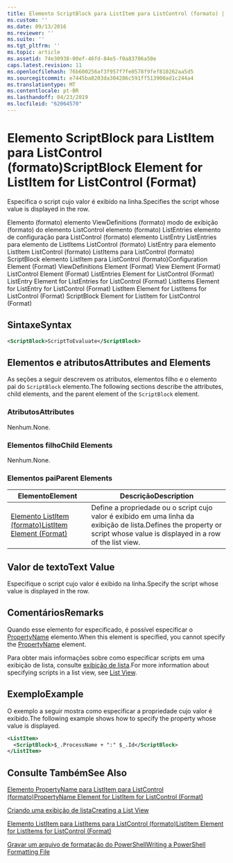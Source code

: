 ```yaml
---
title: Elemento ScriptBlock para ListItem para ListControl (formato) | Microsoft Docs
ms.custom: ''
ms.date: 09/13/2016
ms.reviewer: ''
ms.suite: ''
ms.tgt_pltfrm: ''
ms.topic: article
ms.assetid: 74e30938-00ef-46fd-84e5-f0a83706a50e
caps.latest.revision: 11
ms.openlocfilehash: 76b600256af3f957f7fe0578f9fef810262aa5d5
ms.sourcegitcommit: e7445ba8203da304286c591ff513900ad1c244a4
ms.translationtype: MT
ms.contentlocale: pt-BR
ms.lasthandoff: 04/23/2019
ms.locfileid: "62064570"
---
```

# <a name="scriptblock-element-for-listitem-for-listcontrol-format"></a><span data-ttu-id="1e50e-102">Elemento ScriptBlock para ListItem para ListControl (formato)</span><span class="sxs-lookup"><span data-stu-id="1e50e-102">ScriptBlock Element for ListItem for ListControl (Format)</span></span>

<span data-ttu-id="1e50e-103">Especifica o script cujo valor é exibido na linha.</span><span class="sxs-lookup"><span data-stu-id="1e50e-103">Specifies the script whose value is displayed in the row.</span></span>

<span data-ttu-id="1e50e-104">Elemento (formato) elemento ViewDefinitions (formato) modo de exibição (formato) do elemento ListControl elemento (formato) ListEntries elemento de configuração para ListControl (formato) elemento ListEntry ListEntries para elemento de ListItems ListControl (formato) ListEntry para elemento ListItem ListControl (formato) ListItems para ListControl (formato) ScriptBlock elemento ListItem para ListControl (formato)</span><span class="sxs-lookup"><span data-stu-id="1e50e-104">Configuration Element (Format) ViewDefinitions Element (Format) View Element (Format) ListControl Element (Format) ListEntries Element for ListControl (Format) ListEntry Element for ListEntries for ListControl (Format) ListItems Element for ListEntry for ListControl (Format) ListItem Element for ListItems for ListControl (Format) ScriptBlock Element for ListItem for ListControl (Format)</span></span>

## <a name="syntax"></a><span data-ttu-id="1e50e-105">Sintaxe</span><span class="sxs-lookup"><span data-stu-id="1e50e-105">Syntax</span></span>

```xml
<ScriptBlock>ScriptToEvaluate</ScriptBlock>
```

## <a name="attributes-and-elements"></a><span data-ttu-id="1e50e-106">Elementos e atributos</span><span class="sxs-lookup"><span data-stu-id="1e50e-106">Attributes and Elements</span></span>

<span data-ttu-id="1e50e-107">As seções a seguir descrevem os atributos, elementos filho e o elemento pai do `ScriptBlock` elemento.</span><span class="sxs-lookup"><span data-stu-id="1e50e-107">The following sections describe the attributes, child elements, and the parent element of the `ScriptBlock` element.</span></span>

### <a name="attributes"></a><span data-ttu-id="1e50e-108">Atributos</span><span class="sxs-lookup"><span data-stu-id="1e50e-108">Attributes</span></span>

<span data-ttu-id="1e50e-109">Nenhum.</span><span class="sxs-lookup"><span data-stu-id="1e50e-109">None.</span></span>

### <a name="child-elements"></a><span data-ttu-id="1e50e-110">Elementos filho</span><span class="sxs-lookup"><span data-stu-id="1e50e-110">Child Elements</span></span>

<span data-ttu-id="1e50e-111">Nenhum.</span><span class="sxs-lookup"><span data-stu-id="1e50e-111">None.</span></span>

### <a name="parent-elements"></a><span data-ttu-id="1e50e-112">Elementos pai</span><span class="sxs-lookup"><span data-stu-id="1e50e-112">Parent Elements</span></span>

|<span data-ttu-id="1e50e-113">Elemento</span><span class="sxs-lookup"><span data-stu-id="1e50e-113">Element</span></span>|<span data-ttu-id="1e50e-114">Descrição</span><span class="sxs-lookup"><span data-stu-id="1e50e-114">Description</span></span>|
|-------------|-----------------|
|[<span data-ttu-id="1e50e-115">Elemento ListItem (formato)</span><span class="sxs-lookup"><span data-stu-id="1e50e-115">ListItem Element (Format)</span></span>](./listitem-element-for-listitems-for-listcontrol-format.md)|<span data-ttu-id="1e50e-116">Define a propriedade ou o script cujo valor é exibido em uma linha da exibição de lista.</span><span class="sxs-lookup"><span data-stu-id="1e50e-116">Defines the property or script whose value is displayed in a row of the list view.</span></span>|

## <a name="text-value"></a><span data-ttu-id="1e50e-117">Valor de texto</span><span class="sxs-lookup"><span data-stu-id="1e50e-117">Text Value</span></span>

<span data-ttu-id="1e50e-118">Especifique o script cujo valor é exibido na linha.</span><span class="sxs-lookup"><span data-stu-id="1e50e-118">Specify the script whose value is displayed in the row.</span></span>

## <a name="remarks"></a><span data-ttu-id="1e50e-119">Comentários</span><span class="sxs-lookup"><span data-stu-id="1e50e-119">Remarks</span></span>

<span data-ttu-id="1e50e-120">Quando esse elemento for especificado, é possível especificar o [PropertyName](./propertyname-element-for-listitem-for-listcontrol-format.md) elemento.</span><span class="sxs-lookup"><span data-stu-id="1e50e-120">When this element is specified, you cannot specify the [PropertyName](./propertyname-element-for-listitem-for-listcontrol-format.md) element.</span></span>

<span data-ttu-id="1e50e-121">Para obter mais informações sobre como especificar scripts em uma exibição de lista, consulte [exibição de lista](./creating-a-list-view.md).</span><span class="sxs-lookup"><span data-stu-id="1e50e-121">For more information about specifying scripts in a list view, see [List View](./creating-a-list-view.md).</span></span>

## <a name="example"></a><span data-ttu-id="1e50e-122">Exemplo</span><span class="sxs-lookup"><span data-stu-id="1e50e-122">Example</span></span>

<span data-ttu-id="1e50e-123">O exemplo a seguir mostra como especificar a propriedade cujo valor é exibido.</span><span class="sxs-lookup"><span data-stu-id="1e50e-123">The following example shows how to specify the property whose value is displayed.</span></span>

```xml
<ListItem>
  <ScriptBlock>$_.ProcessName + ":" $_.Id</ScriptBlock>
</ListItem>

```

## <a name="see-also"></a><span data-ttu-id="1e50e-124">Consulte Também</span><span class="sxs-lookup"><span data-stu-id="1e50e-124">See Also</span></span>

[<span data-ttu-id="1e50e-125">Elemento PropertyName para ListItem para ListControl (formato)</span><span class="sxs-lookup"><span data-stu-id="1e50e-125">PropertyName Element for ListItem for ListControl (Format)</span></span>](./propertyname-element-for-listitem-for-listcontrol-format.md)

[<span data-ttu-id="1e50e-126">Criando uma exibição de lista</span><span class="sxs-lookup"><span data-stu-id="1e50e-126">Creating a List View</span></span>](./creating-a-list-view.md)

[<span data-ttu-id="1e50e-127">Elemento ListItem para ListItems para ListControl (formato)</span><span class="sxs-lookup"><span data-stu-id="1e50e-127">ListItem Element for ListItems for ListControl (Format)</span></span>](./listitem-element-for-listitems-for-listcontrol-format.md)

[<span data-ttu-id="1e50e-128">Gravar um arquivo de formatação do PowerShell</span><span class="sxs-lookup"><span data-stu-id="1e50e-128">Writing a PowerShell Formatting File</span></span>](./writing-a-powershell-formatting-file.md)
